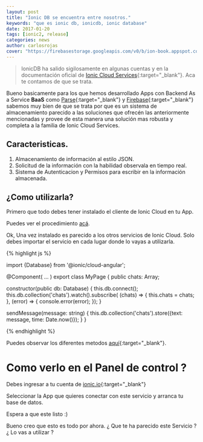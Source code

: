 ```yaml
---
layout: post
title: "Ionic DB se encuentra entre nosotros."
keywords: "que es ionic db, ionicdb, ionic database"
date: 2017-01-20
tags: [ionic2, release]
categories: news
author: carlosrojas
cover: "https://firebasestorage.googleapis.com/v0/b/ion-book.appspot.com/o/posts%2Fionicdb%2Fionicdb.png?alt=media&token=46de90c8-2beb-423e-a212-a94d2247c77c"
---
```

> IonicDB ha salido sigilosamente en algunas cuentas y en la documentación oficial de [Ionic Cloud Services](https://docs.ionic.io/services/database/){:target="_blank"}. Aca te contamos de que se trata.

<amp-img width="1024" height="512" layout="responsive" src="https://firebasestorage.googleapis.com/v0/b/ion-book.appspot.com/o/posts%2Fionicdb%2Fionicdb.png?alt=media&token=46de90c8-2beb-423e-a212-a94d2247c77c"></amp-img> 

Bueno basicamente para los que hemos desarrollado Apps con Backend As a Service **BaaS** como [Parse](https://parse.com/){:target="_blank"} y [Firebase](https://firebase.google.com/){:target="_blank"} sabemos muy bien de que se
trata por que es un sistema de almacenamiento parecido a las soluciones que ofrecén las anteriormente mencionadas y provee de esta manera una solución mas robusta y completa a la familia de Ionic Cloud Services.

## Caracteristicas.

1. Almacenamiento de información al estilo JSON.
2. Solicitud de la información con la habilidad observala en tiempo real.
3. Sistema de Autenticacion y Permisos para escribir en la información almacenada.

## ¿Como utilizarla?

Primero que todo debes tener instalado el cliente de Ionic Cloud en tu App.

Puedes ver el procedimiento [acá](https://docs.ionic.io/setup.html#installation).

Ok, Una vez instalado es parecido a los otros servicios de Ionic Cloud. Solo debes importar el servicio en cada lugar donde lo vayas a utilizarla.

{% highlight js %}

import {Database} from '@ionic/cloud-angular';

@Component( ... )
export class MyPage {
  public chats: Array<string>;
  
  constructor(public db: Database) {
    this.db.connect();
    this.db.collection('chats').watch().subscribe( (chats) => {
      this.chats = chats;
    }, (error) => {
      console.error(error);
    });
  }

  sendMessage(message: string) {
    this.db.collection('chats').store({text: message, time: Date.now()});
  }
}

{% endhighlight %}

Puedes observar los diferentes metodos [aquí](https://docs.ionic.io/services/database/#api-documentation){:target="_blank"}.

# Como verlo en el Panel de control ?

Debes ingresar a tu cuenta de [ionic.io](https://apps.ionic.io/apps){:target="_blank"}

<amp-img width="1024" height="512" layout="responsive" src="https://firebasestorage.googleapis.com/v0/b/ion-book.appspot.com/o/posts%2Fionicdb%2F1.png?alt=media&token=4ed94ae5-c075-413b-b8bb-394dd8c4d56f"></amp-img> 

Seleccionar la App que quieres conectar con este servicio y arranca tu base de datos.

<amp-img width="1024" height="512" layout="responsive" src="https://firebasestorage.googleapis.com/v0/b/ion-book.appspot.com/o/posts%2Fionicdb%2F2.png?alt=media&token=c5940964-dae4-4b31-9c7d-0a0e78dc43e5"></amp-img> 

Espera a que este listo :) 

<amp-img width="1024" height="512" layout="responsive" src="https://firebasestorage.googleapis.com/v0/b/ion-book.appspot.com/o/posts%2Fionicdb%2F3.png?alt=media&token=6dce0fb4-55dc-4f5d-9c66-89e51e60ba0e"></amp-img> 

Bueno creo que esto es todo por ahora. ¿ Que te ha parecido este Servicio ? ¿ Lo vas a utilizar ?


